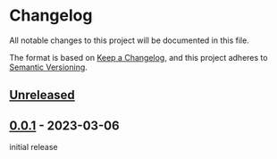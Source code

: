 # Changelog
All notable changes to this project will be documented in this file.

The format is based on [Keep a Changelog](https://keepachangelog.com/en/1.0.0/),
and this project adheres to [Semantic Versioning](https://semver.org/spec/v2.0.0.html).


## [Unreleased]


## [0.0.1] - 2023-03-06

initial release


[Unreleased]: https://github.com/ssh-mitm/folderdiff/compare/0.0.1...master
[0.0.1]: https://github.com/ssh-mitm/folderdiff/releases/tag/0.0.1
